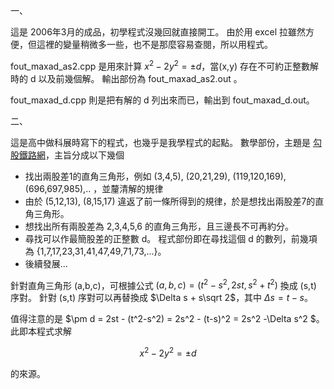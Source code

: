 一、 

這是 2006年3月的成品，初學程式沒幾回就直接開工。 由於用 excel 拉雖然方便，但這裡的變量稍微多一些，也不是那麼容易查閱，所以用程式。 

fout_maxad_as2.cpp 是用來計算 $x^2-2y^2=\pm d$，當(x,y) 存在不可約正整數解時的 d 以及前幾個解。 輸出部份為 fout_maxad_as2.out 。 

fout_maxad_d.cpp 則是把有解的 d 列出來而已，輸出到 fout_maxad_d.out。 

二、

這是高中做科展時寫下的程式，也幾乎是我學程式的起點。 數學部份，主題是 [勾股鐵路網](https://twsf.ntsec.gov.tw/activity/race-1/47/senior/040410.pdf)，主旨分成以下幾個

* 找出兩股差1的直角三角形，例如 (3,4,5), (20,21,29), (119,120,169), (696,697,985),.. ，並釐清解的規律
* 由於 (5,12,13), (8,15,17) 違返了前一條所得到的規律，於是想找出兩股差7的直角三角形。
* 想找出所有兩股差為 2,3,4,5,6 的直角三角形，且三邊長不可再約分。
* 尋找可以作最簡股差的正整數 d。 程式部份即在尋找這個 d 的數列，前幾項為 {1,7,17,23,31,41,47,49,71,73,...}。
* 後續發展...

針對直角三角形 (a,b,c)，可根據公式 $(a,b,c) = (t^2-s^2 , 2st, s^2 +t^2)$ 換成 (s,t) 序對。 針對 (s,t) 序對可以再替換成 $\Delta s + s\sqrt 2$，其中 $\Delta s = t-s$。 

值得注意的是 $\pm d =  2st - (t^2-s^2) = 2s^2 - (t-s)^2 = 2s^2 -\Delta s^2 $。 此即本程式求解

$$x^2-2y^2 = \pm d$$

的來源。 
